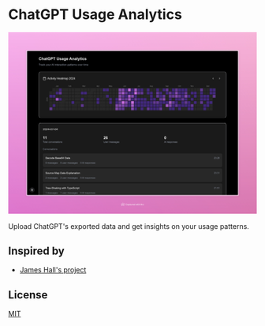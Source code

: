# ChatGPT Usage Analytics

![screenshot](./docs/screenshot.jpeg)

Upload ChatGPT's exported data and get insights on your usage patterns.

## Inspired by

- [James Hall's project](https://www.linkedin.com/posts/mrrio_another-weekend-project-ive-built-another-activity-7281287395545608192-MbtR?utm_source=share&utm_medium=member_desktop)

## License

[MIT](./LICENSE)

